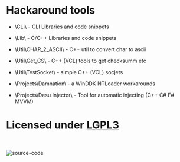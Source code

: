 Hackaround tools
=======================

 * \CLI\ - CLI Libraries and code snippets
 * \Lib\ - C/C++ Libraries and code snippets
 
 * \Util\CHAR_2_ASCII\ - C++ util to convert char to ascii
 * \Util\Get_CS\ - C++ (VCL) tools to get checksumm etc
 * \Util\TestSocket\ - simple C++ (VCL) socjets

 * \Projects\Damnation\ - a WinDDK NTLoader workarounds
 * \Projects\Desu Injector\ - Tool for automatic injecting (C++ C# F# MVVM)
 

Licensed under [LGPL3](http://www.gnu.org/licenses/lgpl-3.0-standalone.html)
=======================

<br/>

![source-code](https://raw.github.com/BlackRock/PICTURES/master/1.png)